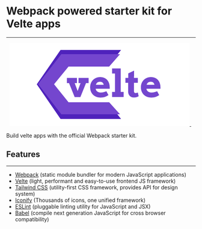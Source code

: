 # Webpack powered starter kit for Velte apps
----------

<p align="center">
<a href="https://github.com/RoDDy18/velte-webpack-starter/blob/main/LICENSE">
    <img src="https://github.com/RoDDy18/velte-webpack-starter/blob/main/src/assets/images/velte.png?raw=true" alt="velte_logo">
</a>&nbsp;

</p>

Build velte apps with the official Webpack starter kit.

## Features
----------

* [Webpack]("https://webpack.js.org/") (static module bundler for modern JavaScript applications)
* [Velte]("https://veltejs.cyclic.app/") (light, performant and easy-to-use frontend JS framework)
* [Tailwind CSS]("https://tailwindcss.com/") (utility-first CSS framework, provides API for design system)
* [Iconify]("https://icon-sets.iconify.design/") (Thousands of icons, one unified framework)
* [ESLint]("https://eslint.org/") (pluggable linting utility for JavaScript and JSX)
* [Babel]("https://babeljs.io/") (compile next generation JavaScript for cross browser compatibility)

